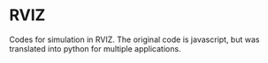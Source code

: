 # RVIZ 

Codes for simulation in RVIZ. The original code is javascript, but was translated into python for multiple applications.
